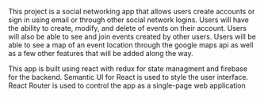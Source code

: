 This project is a social networking app that allows users create accounts or sign in using email or through other social network logins. Users will have the ability to create, modify, and delete of events on their account. Users will also be able to see and join events created by other users. Users will be able to see a map of an event location through the google maps api as well as a few other features that will be added along the way. 

This app is built using react with redux for state managment and firebase for the backend. Semantic UI for React is used to style the user interface. React Router is used to control the app as a single-page web application